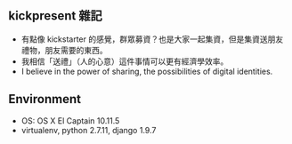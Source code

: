 ## kickpresent 雜記

- 有點像 kickstarter 的感覺，群眾募資？也是大家一起集資，但是集資送朋友禮物，朋友需要的東西。
- 我相信「送禮」（人的心意）這件事情可以更有經濟學效率。
- I believe in the power of sharing, the possibilities of digital identities.


## Environment

- OS: OS X El Captain 10.11.5
- virtualenv, python 2.7.11, django 1.9.7

